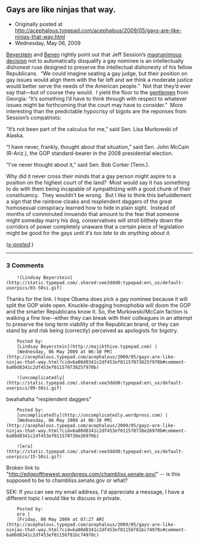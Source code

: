 ## Gays are like ninjas that way.

 * Originally posted at http://acephalous.typepad.com/acephalous/2009/05/gays-are-like-ninjas-that-way.html
 * Wednesday, May 06, 2009



[Beyerstein](http://majikthise.typepad.com/majikthise\_/2009/05/thune-no-gay-justice-.html) and [Benen](http://www.washingtonmonthly.com/archives/individual/2009\_05/018065.php) rightly point out that Jeff Session’s [magnanimous decision](http://thehill.com/leading-the-news/sessions-would-consider-gay-nominee-2009-05-06.html)
not to automatically disqualify a gay nominee is an intellectually
dishonest ruse designed to preserve the intellectual dishonesty of his
fellow Republicans.  “We could imagine seating a gay judge, but their
position on gay issues would align them with the far left and we think
a moderate justice would better serve the needs of the American
people.”  Not that they’d ever say that—but of course they would.  I
yield the floor to the [gentlemen](http://chambliss.senate.gov/)
from Georgia: “It’s something I’d have to think through with respect to
whatever issues might be forthcoming that the court may have to
consider.”  More interesting than the predictable hypocrisy of bigots
are the reponses from Session’s compatriots:

“It’s not been part of the calculus for me,” said Sen. Lisa Murkowski of Alaska.

“I have never, frankly, thought about that situation,” said Sen.
John McCain (R-Ariz.), the GOP standard-bearer in the 2008 presidential
election.

“I’ve never thought about it,” said Sen. Bob Corker (Tenn.).

Why did it never cross their minds that a gay person might aspire to
a position on the highest court of the land?  Most would say it has
something to do with them being incapable of sympathizing with a good
chunk of their constituency.  They wouldn’t be wrong.  But I like to
think this befuddlement a sign that the rainbow cloaks and resplendent
daggers of the great homosexual conspiracy learned how to hide in plain
sight.  Instead of months of comminuted innuendo that amount to the
fear that someone might someday marry his dog, conservatives will
stroll blithely down the corridors of power completely unaware that a
certain piece of legislation might be good for the gays _until it’s too late to do anything about it._

([_x-posted_](http://edgeofthewest.wordpress.com/2009/05/06/gays-are-like-ninjas-that-way/).)

		

* * *

### 3 Comments 

		

                
[]()

	

		![Lindsay Beyerstein](http://static.typepad.com/.shared:vee3ddd0:typepad:en\_us/default-userpics/03-50si.gif)
	

	

		

Thanks for the link. I hope Obama does pick a gay nominee because it will split the GOP wide open. Knuckle-dragging homophobia will doom the GOP and the smarter Republicans know it. So, the Murkowski/McCain faction is walking a fine line--either they can break with their colleagues in an attempt to preserve the long term viability of the Republican brand, or they can stand by and risk being (correctly) perceived as apologists for bigotry. 

	

		Posted by:
		[Lindsay Beyerstein](http://majikthise.typepad.com) |
		[Wednesday, 06 May 2009 at 06:10 PM](http://acephalous.typepad.com/acephalous/2009/05/gays-are-like-ninjas-that-way.html?cid=6a00d8341c2df453ef01157073825f970b#comment-6a00d8341c2df453ef01157073825f970b)

[]()

	

		![uncomplicatedly](http://static.typepad.com/.shared:vee3ddd0:typepad:en\_us/default-userpics/09-50si.gif)
	

	

		

bwahahaha "resplendent daggers"

	

		Posted by:
		[uncomplicatedly](http://uncomplicatedly.wordpress.com) |
		[Wednesday, 06 May 2009 at 06:38 PM](http://acephalous.typepad.com/acephalous/2009/05/gays-are-like-ninjas-that-way.html?cid=6a00d8341c2df453ef011570738e26970b#comment-6a00d8341c2df453ef011570738e26970b)

[]()

	

		![era](http://static.typepad.com/.shared:vee3ddd0:typepad:en\_us/default-userpics/15-50si.gif)
	

	

		

Broken link to "http://edgeofthewest.wordpress.com/chambliss.senate.gov/" -- is this supposed to be to chambliss.senate.gov or what?

SEK: If you can see my email address, I'd appreciate a message, I have a different topic I would like to discuss in private.

	

		Posted by:
		era |
		[Friday, 08 May 2009 at 07:27 AM](http://acephalous.typepad.com/acephalous/2009/05/gays-are-like-ninjas-that-way.html?cid=6a00d8341c2df453ef01156f81bc74970c#comment-6a00d8341c2df453ef01156f81bc74970c)

		

        